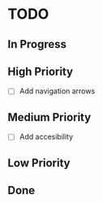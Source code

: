 # TODO

## In Progress

## High Priority

- [ ] Add navigation arrows

## Medium Priority

- [ ] Add accesibility

## Low Priority

## Done
